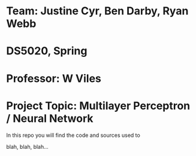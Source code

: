 # Team: Justine Cyr, Ben Darby, Ryan Webb
# DS5020, Spring  
# Professor: W Viles

# Project Topic: Multilayer Perceptron / Neural Network

In this repo you will find the code and sources used to 

blah, blah, blah...
